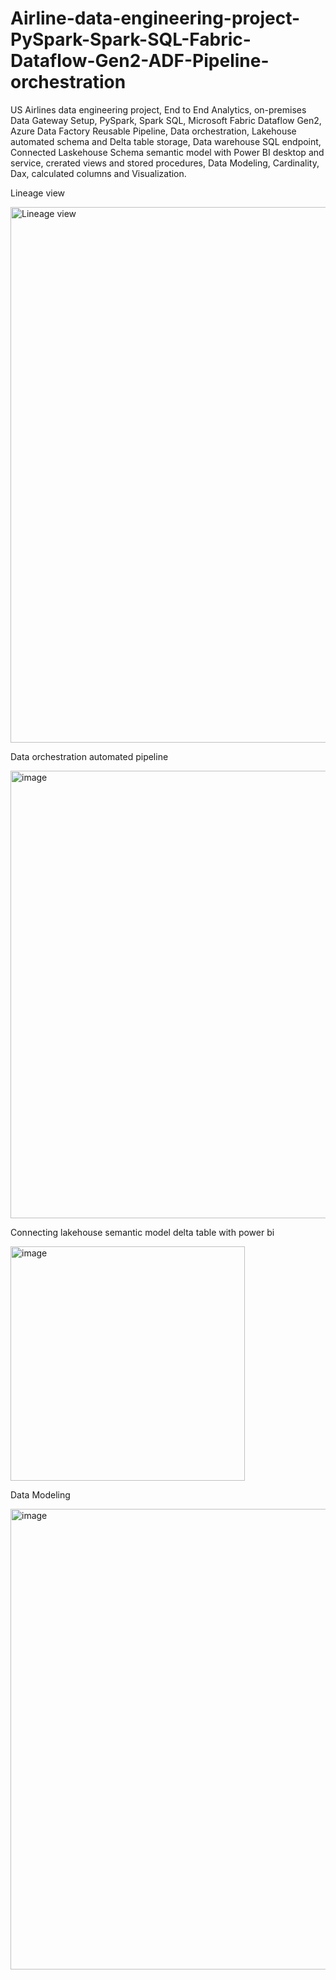 # Airline-data-engineering-project-PySpark-Spark-SQL-Fabric-Dataflow-Gen2-ADF-Pipeline-orchestration
US Airlines data engineering project, End to End Analytics, on-premises Data Gateway Setup, PySpark, Spark SQL, Microsoft Fabric Dataflow Gen2, Azure Data Factory Reusable Pipeline, Data orchestration, Lakehouse automated schema and Delta table storage, Data warehouse SQL endpoint, Connected Laskehouse Schema semantic model with Power BI desktop and service, crerated views and stored procedures, Data Modeling, Cardinality, Dax, calculated columns and Visualization. 

Lineage view

<img width="857" alt="Lineage view" src="https://github.com/user-attachments/assets/09a00dc9-91b3-4bcb-acde-8946954771b6">

Data orchestration automated pipeline

<img width="716" alt="image" src="https://github.com/user-attachments/assets/24cc1f02-5212-4cc3-8526-43fd7eabac1f">

Connecting lakehouse semantic model delta table with power bi

<img width="375" alt="image" src="https://github.com/user-attachments/assets/a7f0fa3c-66b4-489f-a433-1b7ed21ad3c4">

Data Modeling 

<img width="737" alt="image" src="https://github.com/user-attachments/assets/4349b751-580b-4064-9333-5d387aa5c0e1">





